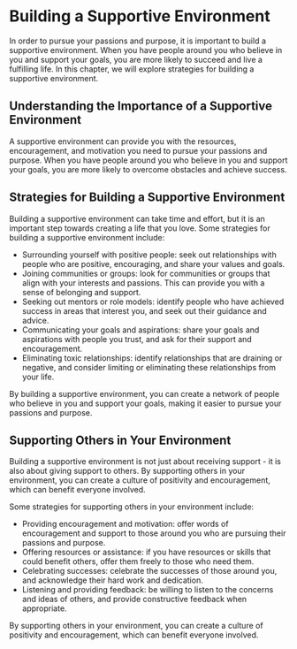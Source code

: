 Building a Supportive Environment
================================================================================

In order to pursue your passions and purpose, it is important to build a supportive environment. When you have people around you who believe in you and support your goals, you are more likely to succeed and live a fulfilling life. In this chapter, we will explore strategies for building a supportive environment.

Understanding the Importance of a Supportive Environment
--------------------------------------------------------

A supportive environment can provide you with the resources, encouragement, and motivation you need to pursue your passions and purpose. When you have people around you who believe in you and support your goals, you are more likely to overcome obstacles and achieve success.

Strategies for Building a Supportive Environment
------------------------------------------------

Building a supportive environment can take time and effort, but it is an important step towards creating a life that you love. Some strategies for building a supportive environment include:

* Surrounding yourself with positive people: seek out relationships with people who are positive, encouraging, and share your values and goals.
* Joining communities or groups: look for communities or groups that align with your interests and passions. This can provide you with a sense of belonging and support.
* Seeking out mentors or role models: identify people who have achieved success in areas that interest you, and seek out their guidance and advice.
* Communicating your goals and aspirations: share your goals and aspirations with people you trust, and ask for their support and encouragement.
* Eliminating toxic relationships: identify relationships that are draining or negative, and consider limiting or eliminating these relationships from your life.

By building a supportive environment, you can create a network of people who believe in you and support your goals, making it easier to pursue your passions and purpose.

Supporting Others in Your Environment
-------------------------------------

Building a supportive environment is not just about receiving support - it is also about giving support to others. By supporting others in your environment, you can create a culture of positivity and encouragement, which can benefit everyone involved.

Some strategies for supporting others in your environment include:

* Providing encouragement and motivation: offer words of encouragement and support to those around you who are pursuing their passions and purpose.
* Offering resources or assistance: if you have resources or skills that could benefit others, offer them freely to those who need them.
* Celebrating successes: celebrate the successes of those around you, and acknowledge their hard work and dedication.
* Listening and providing feedback: be willing to listen to the concerns and ideas of others, and provide constructive feedback when appropriate.

By supporting others in your environment, you can create a culture of positivity and encouragement, which can benefit everyone involved.
